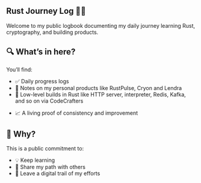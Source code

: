 ## Rust Journey Log 📓🦀

Welcome to my public logbook documenting my daily journey learning Rust, cryptography, and building products.

## 🔍 What’s in here?

You’ll find:
- ✅ Daily progress logs
- 🧪 Notes on my personal products like RustPulse, Cryon and Lendra
- 🧪 Low-level builds in Rust like HTTP server, interpreter, Redis, Kafka, and so on via CodeCrafters
<!--
- 📚 Updates on my cryptography book “Sealed in Rust”
- 🎥 Content from my YouTube channel “Fearless in Rust”-->
- 📈 A living proof of consistency and improvement

## 🌟 Why?

This is a public commitment to:
- 💡 Keep learning
- 🤝 Share my path with others
- 🧭 Leave a digital trail of my efforts

<!--
Connect with me on:
- Mastodon: [@yourhandle](https://yourinstance/@yourhandle)
- Bluesky: [your.bsky.social](https://bsky.app/profile/your.bsky.social)
-->
